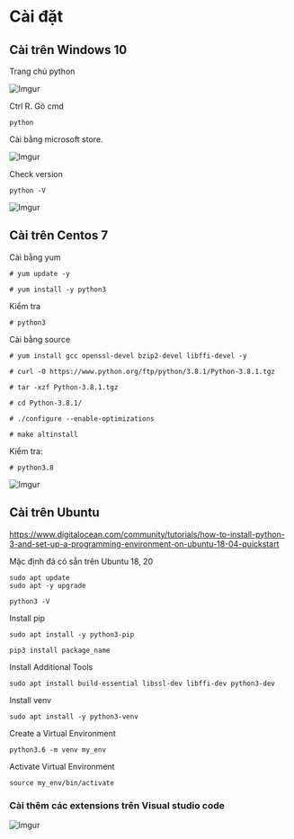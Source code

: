 # Cài đặt

## Cài trên Windows 10

Trang chủ python

![Imgur](https://i.imgur.com/KWAfWq0.png)

Ctrl R. Gõ cmd

    python

Cài bằng microsoft store.

![Imgur](https://i.imgur.com/g0Enmxx.png)

Check version 

    python -V

![Imgur](https://i.imgur.com/yNp39cL.png)

## Cài trên Centos 7

Cài bằng yum

    # yum update -y

    # yum install -y python3

Kiểm tra

    # python3

Cài bằng source

    # yum install gcc openssl-devel bzip2-devel libffi-devel -y

    # curl -O https://www.python.org/ftp/python/3.8.1/Python-3.8.1.tgz

    # tar -xzf Python-3.8.1.tgz

    # cd Python-3.8.1/

    # ./configure --enable-optimizations

    # make altinstall

Kiểm tra:

    # python3.8

![Imgur](https://i.imgur.com/CqABrq0.png)

## Cài trên Ubuntu

https://www.digitalocean.com/community/tutorials/how-to-install-python-3-and-set-up-a-programming-environment-on-ubuntu-18-04-quickstart

Mặc định đã có sẵn trên Ubuntu 18, 20

    sudo apt update
    sudo apt -y upgrade

    python3 -V

Install pip

    sudo apt install -y python3-pip

    pip3 install package_name

Install Additional Tools

    sudo apt install build-essential libssl-dev libffi-dev python3-dev

Install venv

    sudo apt install -y python3-venv

Create a Virtual Environment

    python3.6 -m venv my_env

Activate Virtual Environment

    source my_env/bin/activate

### Cài thêm các extensions trên Visual studio code

![Imgur](https://i.imgur.com/yJKfev9.png)